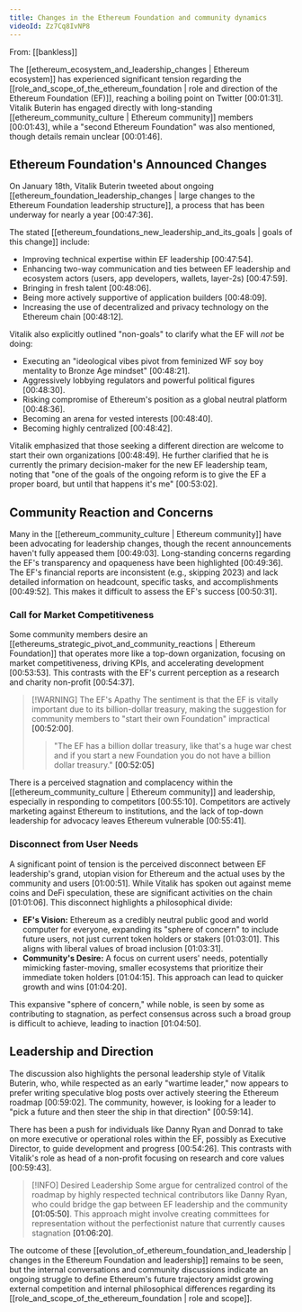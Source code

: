 ```yaml
---
title: Changes in the Ethereum Foundation and community dynamics
videoId: Zz7Cq8IvNP8
---
```


From: [[bankless]] <br/> 

The [[ethereum_ecosystem_and_leadership_changes | Ethereum ecosystem]] has experienced significant tension regarding the [[role_and_scope_of_the_ethereum_foundation | role and direction of the Ethereum Foundation (EF)]], reaching a boiling point on Twitter <a class="yt-timestamp" data-t="00:01:31">[00:01:31]</a>. Vitalik Buterin has engaged directly with long-standing [[ethereum_community_culture | Ethereum community]] members <a class="yt-timestamp" data-t="00:01:43">[00:01:43]</a>, while a "second Ethereum Foundation" was also mentioned, though details remain unclear <a class="yt-timestamp" data-t="00:01:46">[00:01:46]</a>.

## Ethereum Foundation's Announced Changes

On January 18th, Vitalik Buterin tweeted about ongoing [[ethereum_foundation_leadership_changes | large changes to the Ethereum Foundation leadership structure]], a process that has been underway for nearly a year <a class="yt-timestamp" data-t="00:47:36">[00:47:36]</a>.

The stated [[ethereum_foundations_new_leadership_and_its_goals | goals of this change]] include:
*   Improving technical expertise within EF leadership <a class="yt-timestamp" data-t="00:47:54">[00:47:54]</a>.
*   Enhancing two-way communication and ties between EF leadership and ecosystem actors (users, app developers, wallets, layer-2s) <a class="yt-timestamp" data-t="00:47:59">[00:47:59]</a>.
*   Bringing in fresh talent <a class="yt-timestamp" data-t="00:48:06">[00:48:06]</a>.
*   Being more actively supportive of application builders <a class="yt-timestamp" data-t="00:48:09">[00:48:09]</a>.
*   Increasing the use of decentralized and privacy technology on the Ethereum chain <a class="yt-timestamp" data-t="00:48:12">[00:48:12]</a>.

Vitalik also explicitly outlined "non-goals" to clarify what the EF will *not* be doing:
*   Executing an "ideological vibes pivot from feminized WF soy boy mentality to Bronze Age mindset" <a class="yt-timestamp" data-t="00:48:21">[00:48:21]</a>.
*   Aggressively lobbying regulators and powerful political figures <a class="yt-timestamp" data-t="00:48:30">[00:48:30]</a>.
*   Risking compromise of Ethereum's position as a global neutral platform <a class="yt-timestamp" data-t="00:48:36">[00:48:36]</a>.
*   Becoming an arena for vested interests <a class="yt-timestamp" data-t="00:48:40">[00:48:40]</a>.
*   Becoming highly centralized <a class="yt-timestamp" data-t="00:48:42">[00:48:42]</a>.

Vitalik emphasized that those seeking a different direction are welcome to start their own organizations <a class="yt-timestamp" data-t="00:48:49">[00:48:49]</a>. He further clarified that he is currently the primary decision-maker for the new EF leadership team, noting that "one of the goals of the ongoing reform is to give the EF a proper board, but until that happens it's me" <a class="yt-timestamp" data-t="00:53:02">[00:53:02]</a>.

## Community Reaction and Concerns

Many in the [[ethereum_community_culture | Ethereum community]] have been advocating for leadership changes, though the recent announcements haven't fully appeased them <a class="yt-timestamp" data-t="00:49:03">[00:49:03]</a>. Long-standing concerns regarding the EF's transparency and opaqueness have been highlighted <a class="yt-timestamp" data-t="00:49:36">[00:49:36]</a>. The EF's financial reports are inconsistent (e.g., skipping 2023) and lack detailed information on headcount, specific tasks, and accomplishments <a class="yt-timestamp" data-t="00:49:52">[00:49:52]</a>. This makes it difficult to assess the EF's success <a class="yt-timestamp" data-t="00:50:31">[00:50:31]</a>.

### Call for Market Competitiveness
Some community members desire an [[ethereums_strategic_pivot_and_community_reactions | Ethereum Foundation]] that operates more like a top-down organization, focusing on market competitiveness, driving KPIs, and accelerating development <a class="yt-timestamp" data-t="00:53:53">[00:53:53]</a>. This contrasts with the EF's current perception as a research and charity non-profit <a class="yt-timestamp" data-t="00:54:37">[00:54:37]</a>.

> [!WARNING] The EF's Apathy
> The sentiment is that the EF is vitally important due to its billion-dollar treasury, making the suggestion for community members to "start their own Foundation" impractical <a class="yt-timestamp" data-t="00:52:00">[00:52:00]</a>.
>
> > "The EF has a billion dollar treasury, like that's a huge war chest and if you start a new Foundation you do not have a billion dollar treasury." <a class="yt-timestamp" data-t="00:52:05">[00:52:05]</a>

There is a perceived stagnation and complacency within the [[ethereum_community_culture | Ethereum community]] and leadership, especially in responding to competitors <a class="yt-timestamp" data-t="00:55:10">[00:55:10]</a>. Competitors are actively marketing against Ethereum to institutions, and the lack of top-down leadership for advocacy leaves Ethereum vulnerable <a class="yt-timestamp" data-t="00:55:41">[00:55:41]</a>.

### Disconnect from User Needs
A significant point of tension is the perceived disconnect between EF leadership's grand, utopian vision for Ethereum and the actual uses by the community and users <a class="yt-timestamp" data-t="01:00:51">[01:00:51]</a>. While Vitalik has spoken out against meme coins and DeFi speculation, these are significant activities on the chain <a class="yt-timestamp" data-t="01:01:06">[01:01:06]</a>. This disconnect highlights a philosophical divide:
*   **EF's Vision:** Ethereum as a credibly neutral public good and world computer for everyone, expanding its "sphere of concern" to include future users, not just current token holders or stakers <a class="yt-timestamp" data-t="01:03:01">[01:03:01]</a>. This aligns with liberal values of broad inclusion <a class="yt-timestamp" data-t="01:03:31">[01:03:31]</a>.
*   **Community's Desire:** A focus on current users' needs, potentially mimicking faster-moving, smaller ecosystems that prioritize their immediate token holders <a class="yt-timestamp" data-t="01:04:15">[01:04:15]</a>. This approach can lead to quicker growth and wins <a class="yt-timestamp" data-t="01:04:20">[01:04:20]</a>.

This expansive "sphere of concern," while noble, is seen by some as contributing to stagnation, as perfect consensus across such a broad group is difficult to achieve, leading to inaction <a class="yt-timestamp" data-t="01:04:50">[01:04:50]</a>.

## Leadership and Direction
The discussion also highlights the personal leadership style of Vitalik Buterin, who, while respected as an early "wartime leader," now appears to prefer writing speculative blog posts over actively steering the Ethereum roadmap <a class="yt-timestamp" data-t="00:59:02">[00:59:02]</a>. The community, however, is looking for a leader to "pick a future and then steer the ship in that direction" <a class="yt-timestamp" data-t="00:59:14">[00:59:14]</a>.

There has been a push for individuals like Danny Ryan and Donrad to take on more executive or operational roles within the EF, possibly as Executive Director, to guide development and progress <a class="yt-timestamp" data-t="00:54:26">[00:54:26]</a>. This contrasts with Vitalik's role as head of a non-profit focusing on research and core values <a class="yt-timestamp" data-t="00:59:43">[00:59:43]</a>.

> [!INFO] Desired Leadership
> Some argue for centralized control of the roadmap by highly respected technical contributors like Danny Ryan, who could bridge the gap between EF leadership and the community <a class="yt-timestamp" data-t="01:05:50">[01:05:50]</a>. This approach might involve creating committees for representation without the perfectionist nature that currently causes stagnation <a class="yt-timestamp" data-t="01:06:20">[01:06:20]</a>.

The outcome of these [[evolution_of_ethereum_foundation_and_leadership | changes in the Ethereum Foundation and leadership]] remains to be seen, but the internal conversations and community discussions indicate an ongoing struggle to define Ethereum's future trajectory amidst growing external competition and internal philosophical differences regarding its [[role_and_scope_of_the_ethereum_foundation | role and scope]].